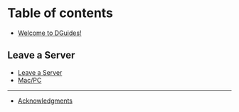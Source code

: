 # Table of contents

* [Welcome to DGuides!](README.md)

## Leave a Server

* [Leave a Server](leave-a-server/index.html.md)
* [Mac/PC](leave-a-server/mac-pc.md)

***

* [Acknowledgments](acknowledgments.md)
